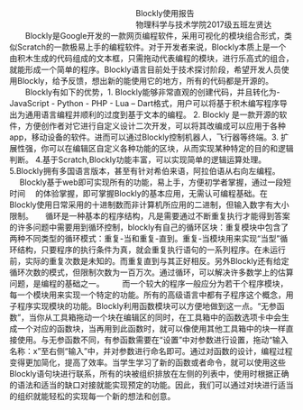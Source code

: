 　　　　　　　　　　　　　　　　Blockly使用报告
　　　　　　　　　　　　　　　　物理科学与技术学院2017级五班左贤达
　　Blockly是Google开发的一款网页编程软件，采用可视化的模块组合形式，类似Scratch的一款极易上手的编程软件。对于开发者来说，Blockly本质上是一个由积木生成的代码组成的文本框，只需拖动代表编程的模块，进行乐高式的组合，就能形成一个简单的程序。Blockly语言目前处于技术探讨阶段，希望开发人员使用Blockly，给予反馈，想出新的能使用它的地方，所有的代码都是开源的。
　　Blockly有如下的优势，1. Blockly能够非常直观的创建代码，并且转化为- JavaScript - Python - PHP - Lua – Dart格式，用户可以将基于积木编写程序导出为通用语言编程并顺利的过度到基于文本的编程。
2. Blockly 是一款开源的软件，方便创作者对它进行自定义设计二次开发，可以将其改编成可以应用于各种app，移动设备的软件。进而可以通过Blockly控制机器人，飞行器等终端。3. 扩展性强，你可以在编辑区自定义各种功能的区块，从而实现某种特定的目的和逻辑判断。
4.基于Scratch,Blockly功能丰富，可以实现简单的逻辑运算处理。
5.Blockly拥有多国语言版本，甚至有针对希伯来语，阿拉伯语从右向左编程。
　  Blockly基于web即可实现所有的功能，易上手，方便初学者掌握，通过一段短时间
　的体验掌握，即可掌握Blockly的基本应用，无需认可编程基础。在Blockly使用日常采用的十进制数而非计算机所应用的二进制，但输入数字有大小限制。
　   循环是一种基本的程序结构，凡是需要通过不断重复执行才能得到答案的许多问题中需要用到循环控制，blockly有自己的循环区块：重复模块中包含了两种不同类型的循环模式：重复-当和重复-直到。重复-当模块用来实现“当型”循环结构，只要程序的执行条件为真，就会重复执行语句的一系列程序。在未运行前，实际的重复次数是未知的。而重复直到与其正好相反。另外Blockly还有给定循环次数的模式，但限制次数为一百万次。通过循环，可以解决许多数学上的估算问题，是编程的基础之一。
　　而一个较大的程序一般应分为若干个程序模块，每一个模块用来实现一个特定的功能。所有的高级语言中都有子程序这个概念，用子程序实现模块的功能。Blockly利用函数模块可以方便地做到这一点。“无参函数”，当你从工具箱拖动一个块在编辑区的同时，在工具箱中的函数选项卡中会生成一个对应的函数块，当再用到此函数时，就可以像使用其他工具箱中的块一样直接使用。与无参函数不同，有参函数需要在“设置”中对参数进行设置，拖动“输入名称：x”至右侧“输入”中，并对参数进行命名即可。通过对函数的设计，编程过程变得更加简化，提高了效率。当学生学习了新的函数或者命令，就可以使用这些Blockly语句块进行联系，所有的块被组织排放在左侧的列表中，使用时根据正确的语法和适当的缺口对接就能实现预定的功能。因此，我们可以通过对块进行适当的组织就能轻松的实现每一个新的想法和创意。